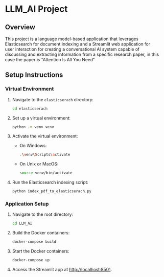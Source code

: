 # LLM_AI Project

## Overview

This project is a language model-based application that leverages Elasticsearch for document indexing and a Streamlit web application for user interaction for creating a conversational AI system capable of discussing and extracting information from a specific research paper, in this case the paper is "Attention Is All You Need" 

## Setup Instructions

### Virtual Environment

1. Navigate to the `elasticserach` directory:

    ```bash
    cd elasticserach
    ```

2. Set up a virtual environment:

    ```bash
    python -m venv venv
    ```

3. Activate the virtual environment:

    - On Windows:

        ```bash
        .\venv\Scripts\activate
        ```

    - On Unix or MacOS:

        ```bash
        source venv/bin/activate
        ```
4. Run the Elasticsearch indexing script:

    ```bash
    python index_pdf_to_elasticserach.py
    ```


### Application Setup

1. Navigate to the root directory:

    ```bash
    cd LLM_AI
    ```

2. Build the Docker containers:

    ```bash
    docker-compose build
    ```

3. Start the Docker containers:

    ```bash
    docker-compose up
    ```

4. Access the Streamlit app at [http://localhost:8501](http://localhost:8501).
